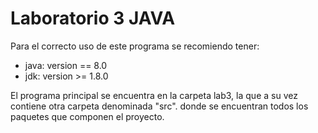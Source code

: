 # Laboratorio 3 JAVA 

Para el correcto uso de este programa se recomiendo tener:

- java: version == 8.0
- jdk: version >= 1.8.0

El programa principal se encuentra en la carpeta lab3, la que a su vez contiene otra carpeta denominada "src". donde se encuentran todos los paquetes que componen el proyecto. 


